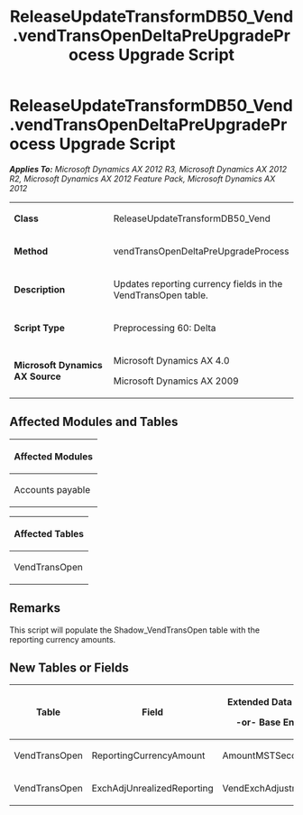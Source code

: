 ﻿---
title: ReleaseUpdateTransformDB50_Vend.vendTransOpenDeltaPreUpgradeProcess Upgrade Script
TOCTitle: ReleaseUpdateTransformDB50_Vend.vendTransOpenDeltaPreUpgradeProcess Upgrade Script
ms:assetid: c6f94532-4ea4-bca5-eb79-dff59d863d54
ms:mtpsurl: https://msdn.microsoft.com/en-us/library/JJ719573(v=AX.60)
ms:contentKeyID: 49711140
ms.date: 05/18/2015
mtps_version: v=AX.60
---

# ReleaseUpdateTransformDB50\_Vend.vendTransOpenDeltaPreUpgradeProcess Upgrade Script 


_**Applies To:** Microsoft Dynamics AX 2012 R3, Microsoft Dynamics AX 2012 R2, Microsoft Dynamics AX 2012 Feature Pack, Microsoft Dynamics AX 2012_

<table>
<colgroup>
<col style="width: 50%" />
<col style="width: 50%" />
</colgroup>
<tbody>
<tr class="odd">
<td><p><strong>Class</strong></p></td>
<td><p>ReleaseUpdateTransformDB50_Vend</p></td>
</tr>
<tr class="even">
<td><p><strong>Method</strong></p></td>
<td><p>vendTransOpenDeltaPreUpgradeProcess</p></td>
</tr>
<tr class="odd">
<td><p><strong>Description</strong></p></td>
<td><p>Updates reporting currency fields in the VendTransOpen table.</p></td>
</tr>
<tr class="even">
<td><p><strong>Script Type</strong></p></td>
<td><p>Preprocessing 60: Delta</p></td>
</tr>
<tr class="odd">
<td><p><strong>Microsoft Dynamics AX Source</strong></p></td>
<td><p>Microsoft Dynamics AX 4.0</p>
<p>Microsoft Dynamics AX 2009</p></td>
</tr>
</tbody>
</table>


## Affected Modules and Tables

<table>
<colgroup>
<col style="width: 100%" />
</colgroup>
<thead>
<tr class="header">
<th><p>Affected Modules</p></th>
</tr>
</thead>
<tbody>
<tr class="odd">
<td><p>Accounts payable</p></td>
</tr>
</tbody>
</table>


<table>
<colgroup>
<col style="width: 100%" />
</colgroup>
<thead>
<tr class="header">
<th><p>Affected Tables</p></th>
</tr>
</thead>
<tbody>
<tr class="odd">
<td><p>VendTransOpen</p></td>
</tr>
</tbody>
</table>


## Remarks

This script will populate the Shadow\_VendTransOpen table with the reporting currency amounts.

## New Tables or Fields

<table>
<colgroup>
<col style="width: 33%" />
<col style="width: 33%" />
<col style="width: 33%" />
</colgroup>
<thead>
<tr class="header">
<th><p>Table</p></th>
<th><p>Field</p></th>
<th><p>Extended Data Type</p>
<p>-or- Base Enum</p></th>
</tr>
</thead>
<tbody>
<tr class="odd">
<td><p>VendTransOpen</p></td>
<td><p>ReportingCurrencyAmount</p></td>
<td><p>AmountMSTSecondary</p></td>
</tr>
<tr class="even">
<td><p>VendTransOpen</p></td>
<td><p>ExchAdjUnrealizedReporting</p></td>
<td><p>VendExchAdjustment</p></td>
</tr>
</tbody>
</table>

  


